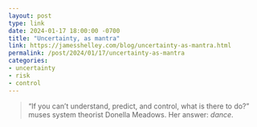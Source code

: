 ```yaml
---
layout: post
type: link
date: 2024-01-17 18:00:00 -0700
title: "Uncertainty, as mantra"
link: https://jamesshelley.com/blog/uncertainty-as-mantra.html
permalink: /post/2024/01/17/uncertainty-as-mantra
categories: 
- uncertainty
- risk
- control
---
```

<blockquote>“If you can’t understand, predict, and control, what is there to do?” muses system theorist Donella Meadows. Her answer: <i>dance</i>.</blockquote>